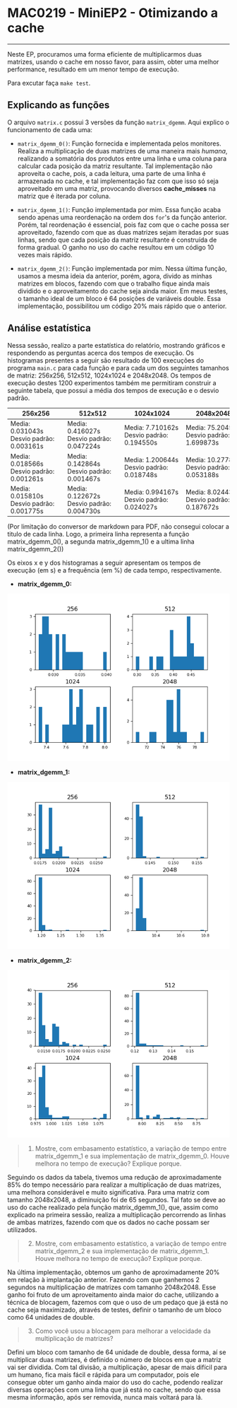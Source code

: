# MAC0219 - MiniEP2 - Otimizando a cache

---

Neste EP, procuramos uma forma eficiente de multiplicarmos duas matrizes, usando o cache em nosso favor, para assim, obter uma melhor performance, resultado em um menor tempo de execução.

Para excutar faça `make test`.

## Explicando as funções

O arquivo `matrix.c` possui 3 versões da função `matrix_dgemm`. Aqui explico o funcionamento de cada uma:

- `matrix_dgemm_0()`: Função fornecida e implementada pelos monitores. Realiza a multiplicação de duas matrizes de uma maneira mais *humana*, realizando a somatória dos produtos entre uma linha e uma coluna para calcular cada posição da matriz resultante. Tal implementação não aproveita o cache, pois, a cada leitura, uma parte de uma linha é armazenada no cache, e tal implementação faz com que isso só seja aproveitado em uma matriz, provocando diversos **cache_misses** na matriz que é iterada por coluna.

- `matrix_dgemm_1()`: Função implementada por mim. Essa função acaba sendo apenas uma reordenação na ordem dos `for`'s da função anterior. Porém, tal reordenação é essencial, pois faz com que o cache possa ser aproveitado, fazendo com que as duas matrizes sejam iteradas por suas linhas, sendo que cada posição da matriz resultante é construída de forma gradual. O ganho no uso do cache resultou em um código 10 vezes mais rápido.

- `matrix_dgemm_2()`: Função implementada por mim. Nessa última função, usamos a mesma ideia da anterior, porém, agora, divido as minhas matrizes em blocos, fazendo com que o trabalho fique ainda mais dividido e o aproveitamento do cache seja ainda maior. Em meus testes, o tamanho ideal de um bloco é 64 posições de variáveis double. Essa implementação, possibilitou um código 20% mais rápido que o anterior.

## Análise estatística

Nessa sessão, realizo a parte estatística do relatório, mostrando gráficos e respondendo as perguntas acerca dos tempos de execução. Os histogramas presentes a seguir são resultado de 100 execuções do programa `main.c` para cada função e para cada um dos seguintes tamanhos de matriz: 256x256, 512x512, 1024x1024 e 2048x2048. Os tempos de execução destes 1200 experimentos também me permitiram construir a seguinte tabela, que possui a média dos tempos de execução e o desvio padrão.

|  &nbsp;&nbsp;&nbsp;&nbsp;&nbsp;&nbsp;&nbsp;256x256&nbsp;&nbsp;&nbsp;&nbsp;&nbsp;&nbsp;&nbsp; | &nbsp;&nbsp;&nbsp;&nbsp;&nbsp;&nbsp;&nbsp;512x512&nbsp;&nbsp;&nbsp;&nbsp;&nbsp;&nbsp;&nbsp; | &nbsp;&nbsp;&nbsp;&nbsp;&nbsp;&nbsp;1024x1024&nbsp;&nbsp;&nbsp;&nbsp;&nbsp;&nbsp; | &nbsp;&nbsp;&nbsp;&nbsp;&nbsp;&nbsp;2048x2048&nbsp;&nbsp;&nbsp;&nbsp;&nbsp;&nbsp; |
| --- | --- | --- | --- |
|Media: 0.031043s Desvio padrão: 0.003161s|Media: 0.416027s Desvio padrão: 0.047224s|Media: 7.710162s Desvio padrão: 0.194550s|Media: 75.20450s Desvio padrão: 1.699873s|
|Media: 0.018566s Desvio padrão: 0.001261s|Media: 0.142864s Desvio padrão: 0.001467s|Media: 1.200644s Desvio padrão: 0.018748s|Media: 10.27788s Desvio padrão: 0.053188s|
|Media: 0.015810s Desvio padrão: 0.001775s|Media: 0.122672s Desvio padrão: 0.004730s|Media: 0.994167s Desvio padrão: 0.024027s|Media: 8.024439s Desvio padrão: 0.187672s|  

(Por limitação do conversor de markdown para PDF, não consegui colocar a titulo de cada linha. Logo, a primeira linha representa a função matrix_dgemm_0(), a segunda matrix_dgemm_1() e a ultima linha matrix_dgemm_2())


Os eixos x e y dos histogramas a seguir apresentam os tempos de execução (em s) e a frequência (em %) de cada tempo, respectivamente.

- **matrix_dgemm_0:**

![histograma de matrix_dgemm_0](hist_0.png)

- **matrix_dgemm_1:**

![histograma de matrix_dgemm_1](hist_1.png)

- **matrix_dgemm_2:**

![histograma de matrix_dgemm_2](hist_2.png)

> 1. Mostre, com embasamento estatístico, a variação de tempo entre matrix_dgemm_1 e sua implementação de matrix_dgemm_0. Houve melhora no tempo de execução? Explique porque.

Seguindo os dados da tabela, tivemos uma redução de aproximadamente 85% do tempo necessário para realizar a multiplicação de duas matrizes, uma melhora considerável e muito significativa. Para uma matriz com tamanho 2048x2048, a diminuição foi de 65 segundos. Tal fato se deve ao uso do cache realizado pela função matrix_dgemm_1(), que, assim como explicado na primeira sessão, realiza a multiplicação percorrendo as linhas de ambas matrizes, fazendo com que os dados no cache possam ser utilizados.

> 2. Mostre, com embasamento estatístico, a variação de tempo entre matrix_dgemm_2 e sua implementação de matrix_dgemm_1. Houve melhora no tempo de execução? Explique porque.

Na última implementação, obtemos um ganho de aproximadamente 20% em relação à implantação anterior. Fazendo com que ganhemos 2 segundos na multiplicação de matrizes com tamanho 2048x2048. Esse ganho foi fruto de um aproveitamento ainda maior do cache, utilizando a técnica de blocagem, fazemos com que o uso de um pedaço que já está no cache seja maximizado, através de testes, definir o tamanho de um bloco como 64 unidades de double.

> 3. Como você usou a blocagem para melhorar a velocidade da multiplicação de matrizes?

Defini um bloco com tamanho de 64 unidade de double, dessa forma, aí se multiplicar duas matrizes, é definido o número de blocos em que a matriz vai ser dividida. Com tal divisão, a multiplicação, apesar de mais difícil para um humano, fica mais fácil e rápida para um computador, pois ele consegue obter um ganho ainda maior do uso do cache, podendo realizar diversas operações com uma linha que já está no cache, sendo que essa mesma informação, após ser removida, nunca mais voltará para lá.
